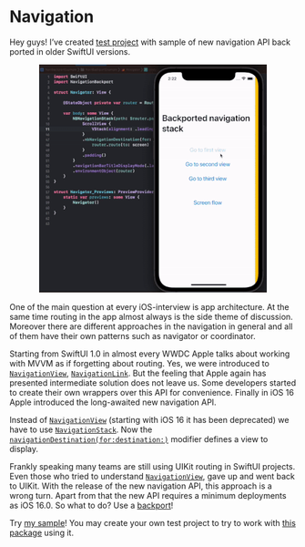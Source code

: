 # Navigation 

Hey guys! I’ve created [test project](https://github.com/c-villain/NaviBackportExample) with sample of 
new navigation API back ported in older SwiftUI versions.
 
  <p align="center">
  <img src="sources/backportedNavStack/navstack.gif" alt="" width="400">
  </p>
  
One of the main question at every iOS-interview is app architecture. 
At the same time routing in the app almost always is the side theme of discussion. 
Moreover there are different approaches in the navigation in general and all of them have their own patterns such as navigator or coordinator.

Starting from SwiftUI 1.0 in almost every WWDC Apple talks about working with MVVM as if forgetting about routing. 
Yes, we were introduced to  [`NavigationView`](https://developer.apple.com/documentation/swiftui/navigationview), 
[`NavigationLink`](https://developer.apple.com/documentation/swiftui/navigationlink). 
But the feeling that Apple again has presented intermediate solution does not leave us. 
Some developers started to create their own wrappers over this API for convenience. 
Finally in iOS 16 Apple introduced the long-awaited new navigation API. 

Instead of [`NavigationView`](https://developer.apple.com/documentation/swiftui/navigationview) (starting with iOS 16 it has been deprecated) 
we have to use [`NavigationStack`](https://developer.apple.com/documentation/swiftui/navigationstack). 
Now the [`navigationDestination(for:destination:)`](https://developer.apple.com/documentation/swiftui/list/navigationdestination(for:destination:)) 
modifier defines a view to display. 

Frankly speaking many teams are still using UIKit routing in SwiftUI projects.
Even those who tried to understand [`NavigationView`](https://developer.apple.com/documentation/swiftui/navigationview), gave up and went back to UIKit. 
With the release of the new navigation API, 
this approach is a wrong turn.
Apart from that the new API requires a minimum deployments as iOS 16.0. 
So what to do? Use a [backport](https://github.com/johnpatrickmorgan/NavigationBackport)! 

Try [my sample](https://github.com/c-villain/NaviBackportExample)! 
You may create your own test project to try to work with [this package](https://github.com/johnpatrickmorgan/NavigationBackport) 
using it.
  
